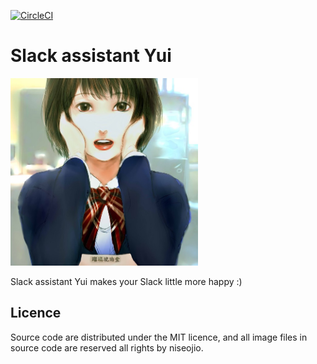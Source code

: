 [![CircleCI](https://circleci.com/gh/u-mochi/slack-assistant-yui/tree/master.svg?style=svg)](https://circleci.com/gh/u-mochi/slack-assistant-yui/tree/master)

# Slack assistant Yui

<img src="https://raw.githubusercontent.com/u-mochi/slack-assistant-yui/master/backend/src/static/img/yui.jpg" title="Yui" width="300px">

Slack assistant Yui makes your Slack little more happy :)

## Licence

Source code are distributed under the MIT licence, and all image files in source code are reserved all rights by niseojio.
